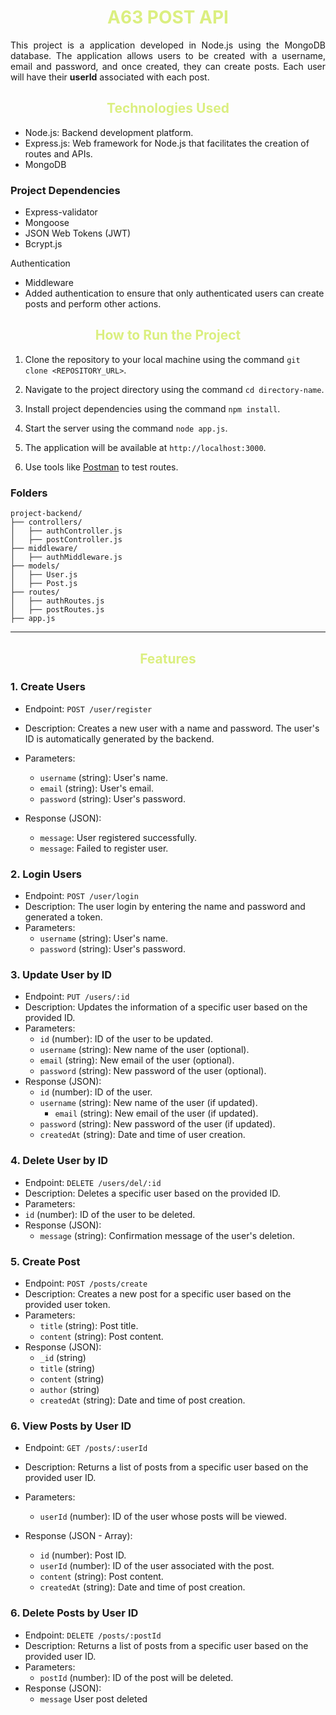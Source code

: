  <h1 style ="text-align: center; color:#DBEF80; font-weight: bold">A63 POST API</h1>
    
<p style ="text-align: justify;"> This project is a application developed in Node.js using the MongoDB database. The application allows users to be created with a username, email and password, and once created, they can create posts. Each user will have their <span style="font-weight:bold"> userId</span> associated with each post.
</p>

<h2 style ="text-align: center; color: #DBEF80;"> Technologies Used </h2>

- Node.js: Backend development platform.
- Express.js: Web framework for Node.js that facilitates the creation of routes and APIs.
- MongoDB

### Project Dependencies

- Express-validator
- Mongoose
- JSON Web Tokens (JWT)
- Bcrypt.js

Authentication

- Middleware
- Added authentication to ensure that only authenticated users can create posts and perform other actions.

<h2 style ="text-align: center; color: #DBEF80;"> How to Run the Project</h2>

1. Clone the repository to your local machine using the command `git clone <REPOSITORY_URL>`.

2. Navigate to the project directory using the command `cd directory-name`.

3. Install project dependencies using the command `npm install`.

4. Start the server using the command `node app.js`.

5. The application will be available at `http://localhost:3000`.

6. Use tools like [Postman](https://www.postman.com/) to test routes.

### Folders

```
project-backend/
├── controllers/
│   ├── authController.js
│   ├── postController.js
├── middleware/
│   ├── authMiddleware.js
├── models/
│   ├── User.js
│   ├── Post.js
├── routes/
│   ├── authRoutes.js
│   ├── postRoutes.js
├── app.js
```

---

<h2 style ="text-align: center; color: #DBEF80;"> Features</h2>

### 1. Create Users

- Endpoint: `POST /user/register`
- Description: Creates a new user with a name and password. The user's ID is automatically generated by the backend.
- Parameters:

  - `username` (string): User's name.
  - `email` (string): User's email.
  - `password` (string): User's password.

- Response (JSON):
  - `message`: User registered successfully.
  - `message`: Failed to register user.

### 2. Login Users

- Endpoint: `POST /user/login`
- Description: The user login by entering the name and password and generated a token.
- Parameters:
  - `username` (string): User's name.
  - `password` (string): User's password.

### 3. Update User by ID

- Endpoint: `PUT /users/:id`
- Description: Updates the information of a specific user based on the provided ID.
- Parameters:
  - `id` (number): ID of the user to be updated.
  - `username` (string): New name of the user (optional).
  - `email` (string): New email of the user (optional).
  - `password` (string): New password of the user (optional).
- Response (JSON):
  - `id` (number): ID of the user.
  - `username` (string): New name of the user (if updated).
    - `email` (string): New email of the user (if updated).
  - `password` (string): New password of the user (if updated).
  - `createdAt` (string): Date and time of user creation.

### 4. Delete User by ID

- Endpoint: `DELETE /users/del/:id`
- Description: Deletes a specific user based on the provided ID.
- Parameters:
- `id` (number): ID of the user to be deleted.
- Response (JSON):
  - `message` (string): Confirmation message of the user's deletion.

### 5. Create Post

- Endpoint: `POST /posts/create`
- Description: Creates a new post for a specific user based on the provided user token.
- Parameters:
  - `title` (string): Post title.
  - `content` (string): Post content.
- Response (JSON):
  - `_id` (string)
  - `title` (string)
  - `content` (string)
  - `author` (string)
  - `createdAt` (string): Date and time of post creation.

### 6. View Posts by User ID

- Endpoint: `GET /posts/:userId`
- Description: Returns a list of posts from a specific user based on the provided user ID.
- Parameters:
  - `userId` (number): ID of the user whose posts will be viewed.
- Response (JSON - Array):

  - `id` (number): Post ID.
  - `userId` (number): ID of the user associated with the post.
  - `content` (string): Post content.
  - `createdAt` (string): Date and time of post creation.

### 6. Delete Posts by User ID

- Endpoint: `DELETE /posts/:postId`
- Description: Returns a list of posts from a specific user based on the provided user ID.
- Parameters:
  - `postId` (number): ID of the post will be deleted.
- Response (JSON):
  - `message` User post deleted

